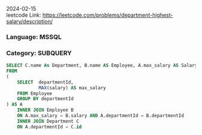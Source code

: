 2024-02-15  
leetcode Link: https://leetcode.com/problems/department-highest-salary/description/

### Language: MSSQL
### Category: SUBQUERY

```sql
SELECT C.name As Department, B.name AS Employee, A.max_salary AS Salary
FROM 
(
    SELECT  departmentId,
            MAX(salary) AS max_salary
    FROM Employee
    GROUP BY departmentId
) AS A
    INNER JOIN Employee B
    ON A.max_salary = B.salary AND A.departmentId = B.departmentId
    INNER JOIN Department C
    ON A.departmentId = C.id
